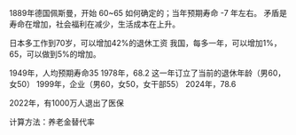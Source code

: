 


1889年德国佩斯曼，开始
60~65 如何确定的；当年预期寿命 -7 年左右。
矛盾是寿命在增加，社会福利在减少，生活成本在上升。

日本多工作到70岁，可以增加42%的退休工资
我国，每多一年，可以增加1%，65，可以做到5%的增加。

1949年，人均预期寿命35
1978年，68.2    这一年订立了当前的退休年龄（男60，女50）
1999年，企业（男60，女50，女干部55）
2024年，78.6



2022年，有1000万人退出了医保

计算方法：养老金替代率





























